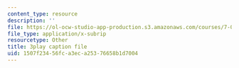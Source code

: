 ```yaml
---
content_type: resource
description: ''
file: https://ol-ocw-studio-app-production.s3.amazonaws.com/courses/7-016-introductory-biology-fall-2018/1507f23456fca3eca25376658b1d7004_5ejPI6QqKBU.srt
file_type: application/x-subrip
resourcetype: Other
title: 3play caption file
uid: 1507f234-56fc-a3ec-a253-76658b1d7004
---
```

